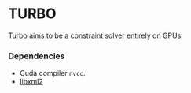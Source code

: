 # TURBO

Turbo aims to be a constraint solver entirely on GPUs.

### Dependencies

* Cuda compiler `nvcc`.
* [libxml2](http://xmlsoft.org/)
